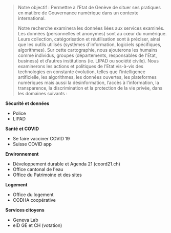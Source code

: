 > Notre objectif :  Permettre à l’Etat de Genève de situer ses pratiques en matière de Gouvernance numérique dans un contexte international.
> 
> Notre recherche examinera les données liées aux services examinés. Les données (personnelles et anonymes) sont au cœur du numérique. 
Leurs collection, catégorisation et réutilisation sont à préciser, ainsi que les outils utilisés (systèmes d'information, logiciels 
spécifiques, algorithmes).  Sur cette cartographie, nous ajouterons les humains comme individus, groupes (départements, responsables de l'Etat, business) et d’autres institutions (ie. LIPAD ou société civile).
Nous examinerons les actions et politiques de l’Etat vis-à-vis des technologies en constante évolution, telles que 
l'intelligence artificielle, les algorithmes, les données ouvertes, les plateformes numériques mais aussi la désinformation, 
l’accès à l’information, la transparence, la discrimination et la protection de la vie privée, dans les domaines suivants :
> 


**Sécurité et données**
- Police	
- LIPAD 		

**Santé et COVID**
- Se faire vacciner COVID 19	
- Suisse COVID app  

**Environnement**			
- Développement durable et Agenda 21 (coord21.ch)	
- Office cantonal de l'eau
- Office du Patrimoine et des sites 

**Logement**
- Office du logement		
- CODHA coopérative	

**Services citoyens**	
- Geneva Lab
- eID GE et CH (votation)

